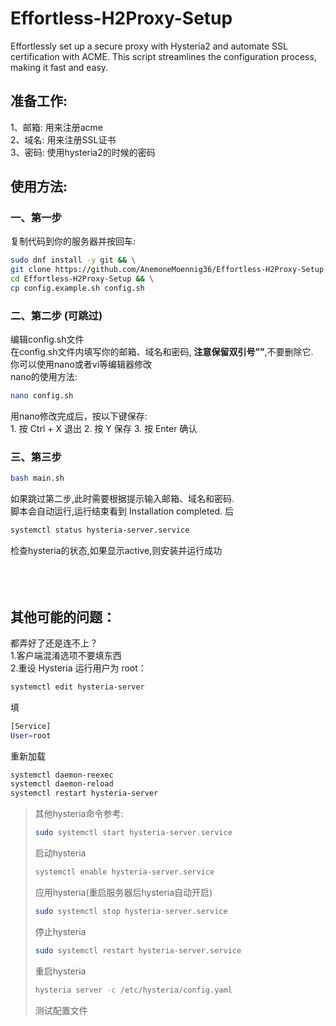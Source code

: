 # Effortless-H2Proxy-Setup
Effortlessly set up a secure proxy with Hysteria2 and automate SSL certification with ACME. This script streamlines the configuration process, making it fast and easy.

## 准备工作:
1、邮箱: 用来注册acme  
2、域名: 用来注册SSL证书  
3、密码: 使用hysteria2的时候的密码  
## 使用方法:
### 一、第一步  
复制代码到你的服务器并按回车:
```sh
sudo dnf install -y git && \
git clone https://github.com/AnemoneMoennig36/Effortless-H2Proxy-Setup.git && \
cd Effortless-H2Proxy-Setup && \
cp config.example.sh config.sh
```
### 二、第二步 (可跳过)  
编辑config.sh文件  
在config.sh文件内填写你的邮箱、域名和密码, **注意保留双引号””**,不要删除它.  
你可以使用nano或者vi等编辑器修改  
nano的使用方法:
```sh
nano config.sh
```
用nano修改完成后，按以下键保存:  
	1.	按 Ctrl + X 退出
	2.	按 Y 保存
	3.	按 Enter 确认

### 三、第三步
```sh
bash main.sh 
```
如果跳过第二步,此时需要根据提示输入邮箱、域名和密码.  
脚本会自动运行,运行结束看到 Installation completed. 后  
```sh
systemctl status hysteria-server.service
```
检查hysteria的状态,如果显示active,则安装并运行成功  <br>
<br>
<br>
<br>
## 其他可能的问题：
都弄好了还是连不上？ <br>
1.客户端混淆选项不要填东西 <br>
2.重设 Hysteria 运行用户为 root：
```sh
systemctl edit hysteria-server
```
填
```sh
[Service]
User=root
```
重新加载
```sh
systemctl daemon-reexec
systemctl daemon-reload
systemctl restart hysteria-server
```
 > 其他hysteria命令参考:
 > ```sh
 > sudo systemctl start hysteria-server.service
 > ```
 > 启动hysteria
 > ```sh
 > systemctl enable hysteria-server.service
 > ```
 > 应用hysteria(重启服务器后hysteria自动开启)
 > ```sh
 > sudo systemctl stop hysteria-server.service
 > ```
 > 停止hysteria
 > ```sh
 > sudo systemctl restart hysteria-server.service
 > ```
 > 重启hysteria
 > ```sh
 > hysteria server -c /etc/hysteria/config.yaml
 > ```
 > 测试配置文件
